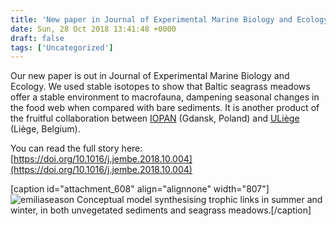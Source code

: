 ```yaml
---
title: 'New paper in Journal of Experimental Marine Biology and Ecology'
date: Sun, 28 Oct 2018 13:41:48 +0000
draft: false
tags: ['Uncategorized']
---
```


Our new paper is out in Journal of Experimental Marine Biology and Ecology. We used stable isotopes to show that Baltic seagrass meadows offer a stable environment to macrofauna, dampening seasonal changes in the food web when compared with bare sediments. It is another product of the fruitful collaboration between [IOPAN](http://www.iopan.gda.pl/) (Gdansk, Poland) and [ULiège](https://www.uliege.be/cms/c_8699436/en/portail-uliege) (Liège, Belgium).

You can read the full story here:  [https://doi.org/10.1016/j.jembe.2018.10.004](https://doi.org/10.1016/j.jembe.2018.10.004)

\[caption id="attachment\_608" align="alignnone" width="807"\]![emiliaseason](https://loicnmichel.files.wordpress.com/2018/10/1-s2.0-s0022098118302211-gr3.jpg) Conceptual model synthesising trophic links in summer and winter, in both unvegetated sediments and seagrass meadows.\[/caption\]